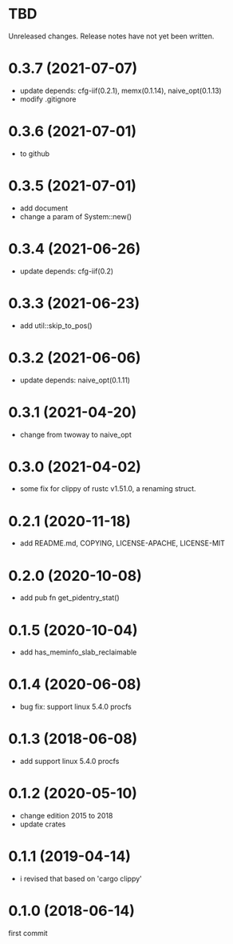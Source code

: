 TBD
===
Unreleased changes. Release notes have not yet been written.

0.3.7 (2021-07-07)
=====

* update depends: cfg-iif(0.2.1), memx(0.1.14), naive_opt(0.1.13)
* modify .gitignore

0.3.6 (2021-07-01)
=====

* to github

0.3.5 (2021-07-01)
=====

* add document
* change a param of System::new()

0.3.4 (2021-06-26)
=====

* update depends: cfg-iif(0.2)

0.3.3 (2021-06-23)
=====

* add util::skip_to_pos()

0.3.2 (2021-06-06)
=====

* update depends: naive_opt(0.1.11)

0.3.1 (2021-04-20)
=====

* change from twoway to naive_opt

0.3.0 (2021-04-02)
=====

* some fix for clippy of rustc v1.51.0, a renaming struct.

0.2.1 (2020-11-18)
=====

* add README.md, COPYING, LICENSE-APACHE, LICENSE-MIT

0.2.0 (2020-10-08)
=====

* add pub fn get_pidentry_stat()

0.1.5 (2020-10-04)
=====

* add has_meminfo_slab_reclaimable

0.1.4 (2020-06-08)
=====

* bug fix: support linux 5.4.0 procfs

0.1.3 (2018-06-08)
=====

* add support linux 5.4.0 procfs

0.1.2 (2020-05-10)
=====

* change edition 2015 to 2018
* update crates

0.1.1 (2019-04-14)
=====

* i revised that based on 'cargo clippy'

0.1.0 (2018-06-14)
=====
first commit
